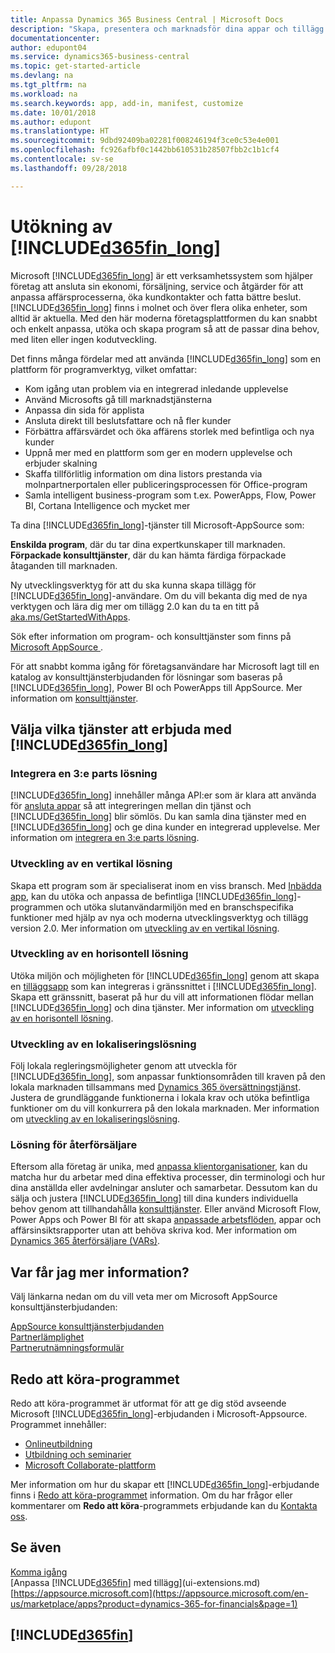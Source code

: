 ```yaml
---
title: Anpassa Dynamics 365 Business Central | Microsoft Docs
description: "Skapa, presentera och marknadsför dina appar och tillägg för Business Central."
documentationcenter: 
author: edupont04
ms.service: dynamics365-business-central
ms.topic: get-started-article
ms.devlang: na
ms.tgt_pltfrm: na
ms.workload: na
ms.search.keywords: app, add-in, manifest, customize
ms.date: 10/01/2018
ms.author: edupont
ms.translationtype: HT
ms.sourcegitcommit: 9dbd92409ba02281f008246194f3ce0c53e4e001
ms.openlocfilehash: fc926afbf0c1442bb610531b28507fbb2c1b1cf4
ms.contentlocale: sv-se
ms.lasthandoff: 09/28/2018

---
```

# <a name="extending-included365finlongincludesd365finlongmdmd"></a>Utökning av [!INCLUDE[d365fin_long](includes/d365fin_long_md.md)]
Microsoft [!INCLUDE[d365fin_long](includes/d365fin_long_md.md)] är ett verksamhetssystem som hjälper företag att ansluta sin ekonomi, försäljning, service och åtgärder för att anpassa affärsprocesserna, öka kundkontakter och fatta bättre beslut. [!INCLUDE[d365fin_long](includes/d365fin_long_md.md)] finns i molnet och över flera olika enheter, som alltid är aktuella. Med den här moderna företagsplattformen du kan snabbt och enkelt anpassa, utöka och skapa program så att de passar dina behov, med liten eller ingen kodutveckling.  

Det finns många fördelar med att använda [!INCLUDE[d365fin_long](includes/d365fin_long_md.md)] som en plattform för programverktyg, vilket omfattar:

* Kom igång utan problem via en integrerad inledande upplevelse 
* Använd Microsofts gå till marknadstjänsterna
* Anpassa din sida för applista 
* Ansluta direkt till beslutsfattare och nå fler kunder
* Förbättra affärsvärdet och öka affärens storlek med befintliga och nya kunder
* Uppnå mer med en plattform som ger en modern upplevelse och erbjuder skalning  
* Skaffa tillförlitlig information om dina listors prestanda via molnpartnerportalen eller publiceringsprocessen för Office-program
* Samla intelligent business-program som t.ex. PowerApps, Flow, Power BI, Cortana Intelligence och mycket mer  

Ta dina [!INCLUDE[d365fin_long](includes/d365fin_long_md.md)]-tjänster till Microsoft-AppSource som: 

**Enskilda program**, där du tar dina expertkunskaper till marknaden.  
**Förpackade konsulttjänster**, där du kan hämta färdiga förpackade åtaganden till marknaden.

Ny utvecklingsverktyg för att du ska kunna skapa tillägg för [!INCLUDE[d365fin_long](includes/d365fin_long_md.md)]-användare. Om du vill bekanta dig med de nya verktygen och lära dig mer om tillägg 2.0 kan du ta en titt på [aka.ms/GetStartedWithApps](https://aka.ms/GetStartedWithApps).  

Sök efter information om program- och konsulttjänster som finns på [Microsoft AppSource ](https://appsource.microsoft.com/en-us/marketplace/consulting-services?country=US&page=1).

För att snabbt komma igång för företagsanvändare har Microsoft lagt till en katalog av konsulttjänsterbjudanden för lösningar som baseras på [!INCLUDE[d365fin_long](includes/d365fin_long_md.md)], Power BI och PowerApps till AppSource. Mer information om [konsulttjänster](/dynamics-nav/developer/readiness/readiness-consulting).

## <a name="choosing-which-services-to-offer-with-included365finlongincludesd365finlongmdmd"></a>Välja vilka tjänster att erbjuda med [!INCLUDE[d365fin_long](includes/d365fin_long_md.md)] 

### <a name="integrate-a-3rd-party-solution"></a>Integrera en 3:e parts lösning
[!INCLUDE[d365fin_long](includes/d365fin_long_md.md)] innehåller många API:er som är klara att använda för [ansluta appar](/dynamics365/business-central/dev-itpro/developer/readiness/readiness-connect-apps) så att integreringen mellan din tjänst och [!INCLUDE[d365fin_long](includes/d365fin_long_md.md)] blir sömlös. Du kan samla dina tjänster med en [!INCLUDE[d365fin_long](includes/d365fin_long_md.md)] och ge dina kunder en integrerad upplevelse. Mer information om [integrera en 3:e parts lösning](/dynamics365/business-central/dev-itpro/developer/readiness/readiness-thirdparty-solution).

### <a name="development-of-a-vertical-solution"></a>Utveckling av en vertikal lösning
Skapa ett program som är specialiserat inom en viss bransch. Med [Inbädda app](/dynamics365/business-central/dev-itpro/developer/readiness/readiness-embed-apps), kan du utöka och anpassa de befintliga [!INCLUDE[d365fin_long](includes/d365fin_long_md.md)]-programmen och utöka slutanvändarmiljön med en branschspecifika funktioner med hjälp av nya och moderna utvecklingsverktyg och tillägg version 2.0. Mer information om [utveckling av en vertikal lösning](/dynamics365/business-central/dev-itpro/developer/readiness/readiness-develop-vertical).

### <a name="development-of-a-horizontal-solution"></a>Utveckling av en horisontell lösning
Utöka miljön och möjligheten för [!INCLUDE[d365fin_long](includes/d365fin_long_md.md)] genom att skapa en [tilläggsapp](/dynamics365/business-central/dev-itpro/developer/readiness/readiness-add-on-apps) som kan integreras i gränssnittet i [!INCLUDE[d365fin_long](includes/d365fin_long_md.md)]. Skapa ett gränssnitt, baserat på hur du vill att informationen flödar mellan [!INCLUDE[d365fin_long](includes/d365fin_long_md.md)] och dina tjänster. Mer information om [utveckling av en horisontell lösning](/dynamics365/business-central/dev-itpro/developer/readiness/readiness-develop-horizontal). 

### <a name="development-of-a-localization-solution"></a>Utveckling av en lokaliseringslösning
Följ lokala regleringsmöjligheter genom att utveckla för [!INCLUDE[d365fin_long](includes/d365fin_long_md.md)], som anpassar funktionsområden till kraven på den lokala marknaden tillsammans med [Dynamics 365 översättningstjänst](/dynamics365/unified-operations/dev-itpro/lifecycle-services/translation-service-overview). Justera de grundläggande funktionerna i lokala krav och utöka befintliga funktioner om du vill konkurrera på den lokala marknaden. Mer information om [utveckling av en lokaliseringslösning](/dynamics365/business-central/dev-itpro/developer/readiness/readiness-develop-localization).

### <a name="reseller-solution"></a>Lösning för återförsäljare
Eftersom alla företag är unika, med [anpassa klientorganisationer](/dynamics-nav/developer/readiness/readiness-customizing-tenants), kan du matcha hur du arbetar med dina effektiva processer, din terminologi och hur dina anställda eller avdelningar ansluter och samarbetar. Dessutom kan du sälja och justera [!INCLUDE[d365fin_long](includes/d365fin_long_md.md)] till dina kunders individuella behov genom att tillhandahålla [konsulttjänster](/dynamics-nav/developer/readiness/readiness-consulting). Eller använd Microsoft Flow, Power Apps och Power BI för att skapa [anpassade arbetsflöden](/dynamics-nav/developer/readiness/readiness-no-code), appar och affärsinsiktsrapporter utan att behöva skriva kod. Mer information om [Dynamics 365 återförsäljare (VARs)](/dynamics365/business-central/dev-itpro/developer/readiness/readiness-reseller). 

## <a name="where-do-i-learn-more"></a>Var får jag mer information?
Välj länkarna nedan om du vill veta mer om Microsoft AppSource konsulttjänsterbjudanden: 

[AppSource konsulttjänsterbjudanden](https://appsource.microsoft.com/en-us/marketplace/consulting-services?country=US&page=1)  
[Partnerlämplighet](https://smp-cdn-prod.azureedge.net/documents/Microsoft%20AppSource%20Partner%20Listing%20Guidelines.pdf)  
[Partnerutnämningsformulär](https://appsource.microsoft.com/en-us/partners/list-consulting-service)  

## <a name="the-ready-to-go-program"></a>Redo att köra-programmet
Redo att köra-programmet är utformat för att ge dig stöd avseende Microsoft [!INCLUDE[d365fin_long](includes/d365fin_long_md.md)]-erbjudanden i Microsoft-Appsource. Programmet innehåller: 

- [Onlineutbildning](https://aka.ms/ReadyToGoOnlineLearning)
- [Utbildning och seminarier](/dynamics365/business-central/dev-itpro/developer/readiness/readiness-ready-to-go)
- [Microsoft Collaborate-plattform](https://aka.ms/Collaborate)

Mer information om hur du skapar ett [!INCLUDE[d365fin_long](includes/d365fin_long_md.md)]-erbjudande finns i [Redo att köra-programmet](/dynamics365/business-central/dev-itpro/developer/readiness/readiness-ready-to-go) information. Om du har frågor eller kommentarer om **Redo att köra**-programmets erbjudande kan du [Kontakta oss](mailto:dyn365bep@microsoft.com). 

## <a name="see-also"></a>Se även
[Komma igång](product-get-started.md)  
[Anpassa [!INCLUDE[d365fin](includes/d365fin_md.md)] med tillägg](ui-extensions.md)  
[https://appsource.microsoft.com](https://appsource.microsoft.com/en-us/marketplace/apps?product=dynamics-365-for-financials&page=1)  

## [!INCLUDE[d365fin](includes/free_trial_md.md)]  
 

